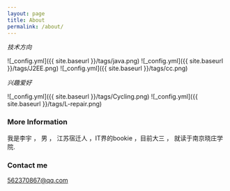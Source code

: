 ```yaml
---
layout: page
title: About
permalink: /about/
---
```

*技术方向*


![_config.yml]({{ site.baseurl }}/tags/java.png)
![_config.yml]({{ site.baseurl }}/tags/J2EE.png)
![_config.yml]({{ site.baseurl }}/tags/cc.png)

*兴趣爱好*

![_config.yml]({{ site.baseurl }}/tags/Cycling.png)
![_config.yml]({{ site.baseurl }}/tags/L-repair.png)

### More Information

我是李宇 ， 男 ， 江苏宿迁人 ，IT界的bookie ，目前大三 ， 就读于南京晓庄学院. 


### Contact me


[562370867@qq.com](562370867@qq.com)


